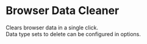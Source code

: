 # Browser Data Cleaner

Clears browser data in a single click.  
Data type sets to delete can be configured in options.
